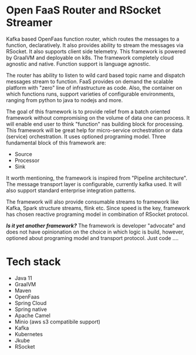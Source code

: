 # Open FaaS Router and RSocket Streamer

Kafka based OpenFaas function router, which routes the messages to a function, declaratively. It also provides ability to
stream the messages via RSocket. It also supports client side telemetry. This framework is powered by GraalVM and
deployable on k8s. The framework completely cloud agnostic and native. Function support is language agnostic.

The router has ability to listen to wild card based topic name and dispatch messages stream to function. FaaS provides
on demand the scalable platform with "zero" line of infrastructure as code. Also, the container on which functions runs,
support varieties of configurable environments, ranging from python to java to nodejs and more.

The goal of this framework is to provide relief from a batch oriented framework without compromising on the volume of
data one can process. It will enable end user to think "function" nas building block for processing. This framework will
be great help for micro-service orchestration or data (service) orchestration. It uses optioned programing model. Three
fundamental block of this framework are:

- Source
- Processor
- Sink

It worth mentioning, the framework is inspired from "Pipeline architecture". The message transport layer is
configurable, currently kafka used. It will also support standard enterprise integration patterns.

The framework will also provide consumable streams to framework like Kafka, Spark structure streams, flink etc. Since
speed is the key, framework has chosen reactive programing model in combination of RSocket protocol.

**_Is it yet another framework?_** The framework is developer "advocate" and does not have opinionation on the choice in which
logic is build, however, optioned about programing model and transport protocol. Just code ....


# Tech stack

- Java 11
- GraalVM
- Maven
- OpenFaas
- Spring Cloud
- Spring native
- Apache Camel
- Minio (aws s3 compatibile support)
- Kafka
- Kubernetes
- Jkube
- RSocket

